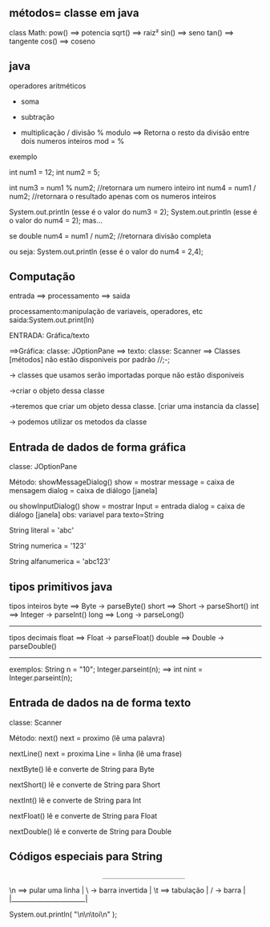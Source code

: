 ## métodos= classe em java 

class Math:
pow() ==> potencia
sqrt() ==> raiz²
sin() ==> seno
tan() ==> tangente 
cos() ==> coseno


## java
operadores aritméticos

+ soma
- subtração
* multiplicação
/ divisão
% modulo ==> Retorna o resto da divisão entre dois numeros inteiros 
mod = %

exemplo

int num1 = 12;
int num2 = 5;

int num3 = num1 % num2; //retornara um numero inteiro
int num4 = num1 / num2; //retornara o resultado apenas com os numeros inteiros

System.out.println (esse é o valor do num3 = 2);
System.out.println (esse é o valor do num4 = 2);
mas...

se
double num4 = num1 / num2;  //retornara divisão completa
 
ou seja:
System.out.println (esse é o valor do num4 = 2,4);

## Computação
entrada ==> processamento ==> saida

processamento:manipulação de variaveis, operadores, etc
saida:System.out.print(ln)

ENTRADA: Gráfica/texto

==>Gráfica: classe: JOptionPane
==> texto: classe: Scanner
==> Classes [métodos] não estão disponiveis por padrão  //;-;

-> classes que usamos serão importadas porque não estão disponiveis

->criar o objeto dessa classe  

->teremos que criar um objeto dessa classe.
[criar uma instancia da classe]

-> podemos utilizar os metodos da classe

## Entrada de dados de forma gráfica
classe: JOptionPane

Método: 
showMessageDialog() 
show = mostrar
message = caixa de mensagem
dialog = caixa de diálogo [janela]

ou showInputDialog()
show = mostrar
Input = entrada
dialog = caixa de diálogo [janela]
obs:
variavel para texto=String

String literal = 'abc'

String numerica = '123'

String alfanumerica = 'abc123'


## tipos primitivos java

tipos inteiros
byte   ==> Byte    -> parseByte()
short  ==> Short   -> parseShort()
int    ==> Integer -> parseInt()
long   ==> Long    -> parseLong()
________________________________

tipos decimais
float  ==> Float   -> parseFloat()
double ==> Double  -> parseDouble()
________________________________

exemplos:
String n = "10";
Integer.parseint(n); ==> int nint = Integer.parseint(n);


## Entrada de dados na de forma texto
classe: Scanner 

Método:
next()
next = proximo
 (lê uma palavra)

nextLine()
next = proxima
Line = linha
(lê uma frase)

nextByte()
lê e converte de String para Byte

nextShort()
lê e converte de String para Short


nextInt()
lê e converte de String para Int


nextFloat()
lê e converte de String para Float


nextDouble()
lê e converte de String para Double

## Códigos especiais para String
                              _______________________
\n ==> pular uma linha       | \ -> barra invertida  |
\t ==> tabulação             | / -> barra            |
                             |_______________________|
      
System.out.println( "\n\n\toi\n" );

